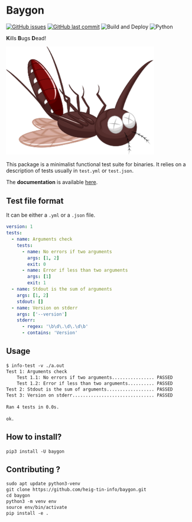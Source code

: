 # Baygon

[![GitHub issues](https://img.shields.io/github/issues/heig-tin-info/baygon.svg)](https://github.com/heig-tin-info/baygon/issues)
[![GitHub last commit](https://img.shields.io/github/last-commit/heig-tin-info/baygon.svg)](https://github.com/heig-tin-info/baygon/commits/master)
![Build and Deploy](https://github.com/heig-tin-info/baygon/workflows/Build%20and%20Deploy/badge.svg)
![Python](https://img.shields.io/pypi/pyversions/baygon)


**K**ills **B**ugs **D**ead!

<img src="https://github.com/heig-tin-info/baygon/raw/master/docs/docs/.vuepress/public/baygon.svg" data-canonical-src="https://github.com/heig-tin-info/baygon/docs/docs/.vuepress/public/baygon.svg" width="400"/>

This package is a minimalist functional test suite for binaries. It relies on a description of tests usually in `test.yml` or `test.json`.

The **documentation** is available [here](https://heig-tin-info.github.io/baygon/).

## Test file format

It can be either a `.yml` or a `.json` file.

```yml
version: 1
tests:
  - name: Arguments check
    tests:
      - name: No errors if two arguments
        args: [1, 2]
        exit: 0
      - name: Error if less than two arguments
        args: [1]
        exit: 1
  - name: Stdout is the sum of arguments
    args: [1, 2]
    stdout: []
  - name: Version on stderr
    args: ['--version']
    stderr:
      - regex: '\b\d\.\d\.\d\b'
      - contains: 'Version'
```

## Usage

```console
$ info-test -v ./a.out
Test 1: Arguments check
    Test 1.1: No errors if two arguments................ PASSED
    Test 1.2: Error if less than two arguments.......... PASSED
Test 2: Stdout is the sum of arguments.................. PASSED
Test 3: Version on stderr............................... PASSED

Ran 4 tests in 0.0s.

ok.
```

## How to install?

```
pip3 install -U baygon
```

## Contributing ?

```
sudo apt update python3-venv
git clone https://github.com/heig-tin-info/baygon.git
cd baygon
python3 -m venv env
source env/bin/activate
pip install -e .
```
